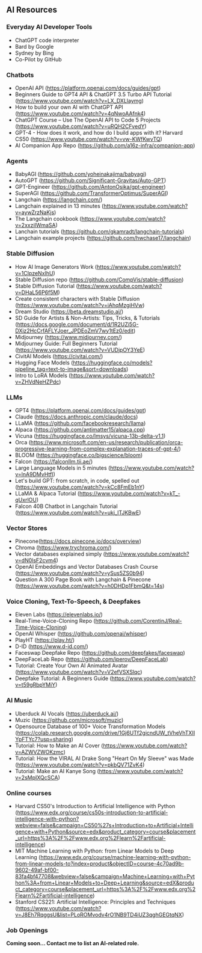 ## AI Resources

### Everyday AI Developer Tools
- ChatGPT code interpreter
- Bard by Google
- Sydney by Bing
- Co-Pilot by GitHub

### Chatbots
- OpenAI API (https://platform.openai.com/docs/guides/gpt)
- Beginners Guide to GPT4 API & ChatGPT 3.5 Turbo API Tutorial (https://www.youtube.com/watch?v=LX_DXLlaymg)
- How to build your own AI with ChatGPT API (https://www.youtube.com/watch?v=4qNwoAAfnk4)
- ChatGPT Course – Use The OpenAI API to Code 5 Projects (https://www.youtube.com/watch?v=uRQH2CFvedY)
- GPT-4 - How does it work, and how do I build apps with it? Harvard CS50 (https://www.youtube.com/watch?v=vw-KWfKwvTQ)
- AI Companion App Repo (https://github.com/a16z-infra/companion-app)

### Agents
- BabyAGI (https://github.com/yoheinakajima/babyagi)
- AutoGPT (https://github.com/Significant-Gravitas/Auto-GPT)
- GPT-Engineer (https://github.com/AntonOsika/gpt-engineer)
- SuperAGI (https://github.com/TransformerOptimus/SuperAGI)
- Langchain (https://langchain.com/)
- Langchain explained in 13 minutes (https://www.youtube.com/watch?v=aywZrzNaKjs)
- The Langchain cookbook (https://www.youtube.com/watch?v=2xxziIWmaSA)
- Lanchain tutorials (https://github.com/gkamradt/langchain-tutorials)
- Langchain example projects (https://github.com/hwchase17/langchain)

### Stable Diffusion
- How AI Image Generators Work (https://www.youtube.com/watch?v=1CIpzeNxIhU)
- Stable Diffusion repo (https://github.com/CompVis/stable-diffusion)
- Stable Diffusion Tutorial (https://www.youtube.com/watch?v=DHaL56P6f5M)
- Create consistent characters with Stable Diffusion (https://www.youtube.com/watch?v=iAhqMzgiHVw)
- Dream Studio (https://beta.dreamstudio.ai/)
- SD Guide for Artists & Non-Artists: Tips, Tricks, & Tutorials (https://docs.google.com/document/d/1R2UZi5G-DXiz2HcCrfAFLYJoer_JPDEoZmV7wy1tEz0/edit)
- Midjourney (https://www.midjourney.com/)
- Midjourney Guide: Full Beginners Tutorial (https://www.youtube.com/watch?v=VUDjpOY3YeE)
- CivitAI Models (https://civitai.com/)
- Hugging Face Models (https://huggingface.co/models?pipeline_tag=text-to-image&sort=downloads)
- Intro to LoRA Models (https://www.youtube.com/watch?v=ZHVdNeHZPdc)

### LLMs
- GPT4 (https://platform.openai.com/docs/guides/gpt)
- Claude (https://docs.anthropic.com/claude/docs)
- LLaMA (https://github.com/facebookresearch/llama)
- Alpaca (https://github.com/antimatter15/alpaca.cpp)
- Vicuna (https://huggingface.co/lmsys/vicuna-13b-delta-v1.1)
- Orca (https://www.microsoft.com/en-us/research/publication/orca-progressive-learning-from-complex-explanation-traces-of-gpt-4/)
- BLOOM (https://huggingface.co/bigscience/bloom)
- Falcon (https://falconllm.tii.ae/)
- Large Language Models in 5 minutes (https://www.youtube.com/watch?v=lnA9DMvHtfI)
- Let's build GPT: from scratch, in code, spelled out (https://www.youtube.com/watch?v=kCc8FmEb1nY)
- LLaMA & Alpaca Tutorial (https://www.youtube.com/watch?v=kT_-qUxrlOU)
- Falcon 40B Chatbot in Langchain Tutorial (https://www.youtube.com/watch?v=ukj_ITJKBwE)

### Vector Stores
- Pinecone(https://docs.pinecone.io/docs/overview)
- Chroma (https://www.trychroma.com/)
- Vector databases explained simply (https://www.youtube.com/watch?v=dN0lsF2cvm4)
- OpenAI Embeddings and Vector Databases Crash Course (https://www.youtube.com/watch?v=ySus5ZS0b94)
- Question A 300 Page Book with Langchain & Pinecone (https://www.youtube.com/watch?v=h0DHDp1FbmQ&t=14s)

### Voice Cloning, Text-To-Speech, & Deepfakes
- Eleven Labs (https://elevenlabs.io/)
- Real-Time-Voice-Cloning Repo (https://github.com/CorentinJ/Real-Time-Voice-Cloning)
- OpenAI Whisper (https://github.com/openai/whisper)
- PlayHT (https://play.ht/)
- D-ID (https://www.d-id.com/)
- Faceswap Deepfake Repo (https://github.com/deepfakes/faceswap)
- DeepFaceLab Repo (https://github.com/iperov/DeepFaceLab)
- Tutorial: Create Your Own AI Animated Avatar (https://www.youtube.com/watch?v=V2efVSXSlqc)
- Deepfake Tutorial: A Beginners Guide (https://www.youtube.com/watch?v=t59gRbpYMiY)

### AI Music
- Uberduck AI Vocals (https://uberduck.ai/)
- Muzic (https://github.com/microsoft/muzic)
- Opensource Database of 100+ Voice Transformation Models (https://colab.research.google.com/drive/1Gj6UTf2gicndUW_tVheVhTXIIYpFTYc7?usp=sharing)
- Tutorial: How to Make an AI Cover (https://www.youtube.com/watch?v=AZWVZWOKzmc)
- Tutorial: How the VIRAL AI Drake Song "Heart On My Sleeve" was Made (https://www.youtube.com/watch?v=pkbQV71ZvK4)
- Tutorial: Make an AI Kanye Song (https://www.youtube.com/watch?v=2sMpIXQcSCA)

### Online courses
- Harvard CS50's Introduction to Artificial Intelligence with Python (https://www.edx.org/course/cs50s-introduction-to-artificial-intelligence-with-python?webview=false&campaign=CS50%27s+Introduction+to+Artificial+Intelligence+with+Python&source=edx&product_category=course&placement_url=https%3A%2F%2Fwww.edx.org%2Flearn%2Fartificial-intelligence)
- MIT Machine Learning with Python: from Linear Models to Deep Learning (https://www.edx.org/course/machine-learning-with-python-from-linear-models-to?index=product&objectID=course-4c70ad9b-9602-49af-bf00-83fa4bf47708&webview=false&campaign=Machine+Learning+with+Python%3A+from+Linear+Models+to+Deep+Learning&source=edX&product_category=course&placement_url=https%3A%2F%2Fwww.edx.org%2Flearn%2Fartificial-intelligence)
- Stanford CS221: Artificial Intelligence: Principles and Techniques (https://www.youtube.com/watch?v=J8Eh7RqggsU&list=PLoROMvodv4rO1NB9TD4iUZ3qghGEGtqNX)

### Job Openings
<b>Coming soon... Contact me to list an AI-related role.</b>
